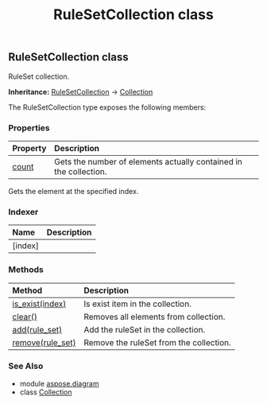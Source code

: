 ﻿---
title: RuleSetCollection class
second_title: Aspose.Diagram for Python via .NET API References
description: 
type: docs
weight: 1940
url: /python-net/aspose.diagram/rulesetcollection/
is_root: false
---

## RuleSetCollection class

RuleSet collection.



**Inheritance:** [RuleSetCollection](/diagram/python-net/aspose.diagram/rulesetcollection) → 
[Collection](/diagram/python-net/aspose.diagram/collection)



The RuleSetCollection type exposes the following members:

### Properties
| Property | Description |
| :- | :- |
| [count](/diagram/python-net/aspose.diagram/rulesetcollection/count) | Gets the number of elements actually contained in the collection. |



Gets the element at the specified index.
### Indexer
| Name | Description |
| :- | :- |
| [index] |  |


### Methods
| Method | Description |
| :- | :- |
| [is_exist(index)](/diagram/python-net/aspose.diagram/rulesetcollection/is_exist/#int) | Is exist item in the collection. |
| [clear()](/diagram/python-net/aspose.diagram/rulesetcollection/clear/#) | Removes all elements from collection. |
| [add(rule_set)](/diagram/python-net/aspose.diagram/rulesetcollection/add/#RuleSet) | Add the ruleSet in the collection. |
| [remove(rule_set)](/diagram/python-net/aspose.diagram/rulesetcollection/remove/#RuleSet) | Remove the ruleSet from the collection. |


### See Also

* module [aspose.diagram](../)
* class [Collection](/diagram/python-net/aspose.diagram/collection)
